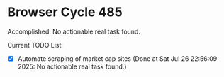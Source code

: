 # Browser Cycle 485

Accomplished: No actionable real task found.

Current TODO List:

- [x] Automate scraping of market cap sites  (Done at Sat Jul 26 22:56:09 2025: No actionable real task found.)